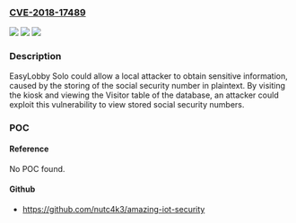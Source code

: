### [CVE-2018-17489](https://cve.mitre.org/cgi-bin/cvename.cgi?name=CVE-2018-17489)
![](https://img.shields.io/static/v1?label=Product&message=EasyLobby%20Solo&color=blue)
![](https://img.shields.io/static/v1?label=Version&message=n%2Fa&color=blue)
![](https://img.shields.io/static/v1?label=Vulnerability&message=Obtain%20Information&color=brighgreen)

### Description

EasyLobby Solo could allow a local attacker to obtain sensitive information, caused by the storing of the social security number in plaintext. By visiting the kiosk and viewing the Visitor table of the database, an attacker could exploit this vulnerability to view stored social security numbers.

### POC

#### Reference
No POC found.

#### Github
- https://github.com/nutc4k3/amazing-iot-security

